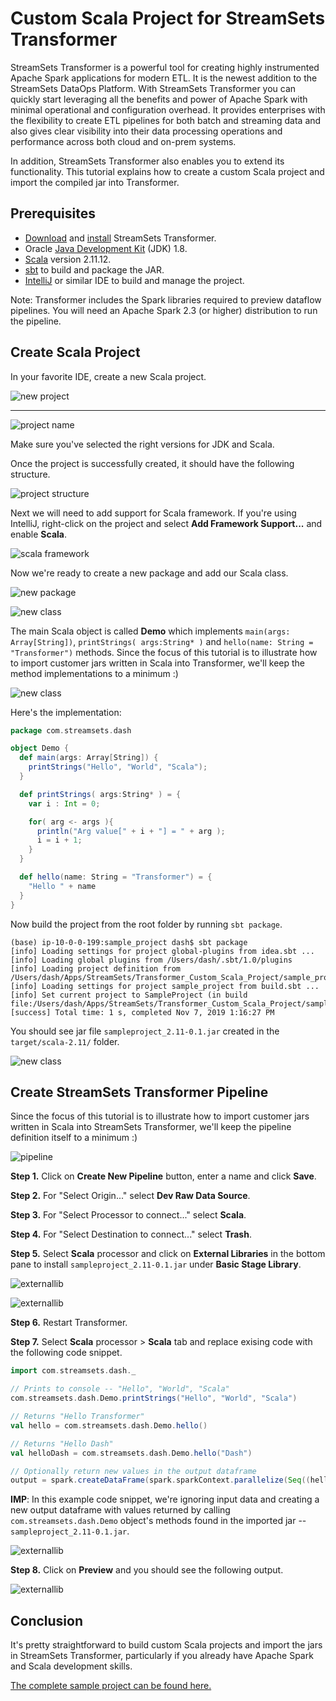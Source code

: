 Custom Scala Project for StreamSets Transformer
===============================================

StreamSets Transformer is a powerful tool for creating highly instrumented Apache Spark applications for modern ETL. It is the newest addition to the StreamSets DataOps Platform. With StreamSets Transformer you can quickly start leveraging all the benefits and power of Apache Spark with minimal operational and configuration overhead. It provides enterprises with the flexibility to create ETL pipelines for both batch and streaming data and also gives clear visibility into their data processing operations and performance across both cloud and on-prem systems.

In addition, StreamSets Transformer also enables you to extend its functionality. This tutorial explains how to create a custom Scala project and import the compiled jar into Transformer.

Prerequisites
-------------

* [Download](https://go.streamsets.com/transformer-registration.html) and [install](https://streamsets.com/documentation/controlhub/latest/help/transformer/Installation/Installing.html#concept_es1_hyw_dhb) StreamSets Transformer.
* Oracle [Java Development Kit](http://www.oracle.com/technetwork/java/javase/downloads/index.html) (JDK) 1.8.
* [Scala](https://www.scala-lang.org/download/) version 2.11.12.
* [sbt](https://www.scala-sbt.org/1.x/docs/) to build and package the JAR.
* [IntelliJ](https://www.jetbrains.com/idea/) or similar IDE to build and manage the project.

Note: Transformer includes the Spark libraries required to preview dataflow pipelines. You will need an Apache Spark 2.3 (or higher) distribution to run the pipeline.

Create Scala Project
--------------------

In your favorite IDE, create a new Scala project.

![new project](images/img1.png)

---

![project name](images/img2.png)

Make sure you've selected the right versions for JDK and Scala.

Once the project is successfully created, it should have the following structure.

![project structure](images/img3.png)

Next we will need to add support for Scala framework. If you're using IntelliJ, right-click on the project and select **Add Framework Support...** and enable **Scala**.

![scala framework](images/img4.png)

Now we're ready to create a new package and add our Scala class.

![new package](images/img5.png)

![new class](images/img6.png)

The main Scala object is called **Demo** which implements `main(args: Array[String])`, `printStrings( args:String* )` and `hello(name: String = "Transformer")` methods. Since the focus of this tutorial is to illustrate how to import customer jars written in Scala into Transformer, we'll keep the method implementations to a minimum :)

![new class](images/img7.png)

Here's the implementation:

```scala
package com.streamsets.dash

object Demo {
  def main(args: Array[String]) {
    printStrings("Hello", "World", "Scala");
  }

  def printStrings( args:String* ) = {
    var i : Int = 0;

    for( arg <- args ){
      println("Arg value[" + i + "] = " + arg );
      i = i + 1;
    }
  }

  def hello(name: String = "Transformer") = {
    "Hello " + name
  }
}
```

Now build the project from the root folder by running `sbt package`.

```
(base) ip-10-0-0-199:sample_project dash$ sbt package
[info] Loading settings for project global-plugins from idea.sbt ...
[info] Loading global plugins from /Users/dash/.sbt/1.0/plugins
[info] Loading project definition from /Users/dash/Apps/StreamSets/Transformer_Custom_Scala_Project/sample_project/project
[info] Loading settings for project sample_project from build.sbt ...
[info] Set current project to SampleProject (in build file:/Users/dash/Apps/StreamSets/Transformer_Custom_Scala_Project/sample_project/)
[success] Total time: 1 s, completed Nov 7, 2019 1:16:27 PM
```

You should see jar file `sampleproject_2.11-0.1.jar` created in the `target/scala-2.11/` folder.

![new class](images/img8.png)

Create StreamSets Transformer Pipeline
--------------------------------------

Since the focus of this tutorial is to illustrate how to import customer jars written in Scala into StreamSets Transformer, we'll keep the pipeline definition itself to a minimum :)

![pipeline](images/img9.png)

**Step 1.** Click on **Create New Pipeline** button, enter a name and click **Save**.

**Step 2.** For "Select Origin..." select **Dev Raw Data Source**.

**Step 3.** For "Select Processor to connect..." select **Scala**.

**Step 4.** For "Select Destination to connect..." select **Trash**.

**Step 5.** Select **Scala** processor and click on **External Libraries** in the bottom pane to install `sampleproject_2.11-0.1.jar` under **Basic Stage Library**.

![externallib](images/img10.png)

![externallib](images/img11.png)

**Step 6.** Restart Transformer.

**Step 7.** Select **Scala** processor > **Scala** tab and replace exising code with the following code snippet.

```scala
import com.streamsets.dash._

// Prints to console -- "Hello", "World", "Scala"
com.streamsets.dash.Demo.printStrings("Hello", "World", "Scala")

// Returns "Hello Transformer"
val hello = com.streamsets.dash.Demo.hello()

// Returns "Hello Dash"
val helloDash = com.streamsets.dash.Demo.hello("Dash")

// Optionally return new values in the output dataframe
output = spark.createDataFrame(spark.sparkContext.parallelize(Seq((hello,helloDash))))
```
**IMP**: In this example code snippet, we're ignoring input data and creating a new output dataframe with values returned by calling `com.streamsets.dash.Demo` object's methods found in the imported jar -- `sampleproject_2.11-0.1.jar`.

![externallib](images/img12.png)

**Step 8.** Click on **Preview** and you should see the following output.

![externallib](images/img13.png)

Conclusion
----------

It's pretty straightforward to build custom Scala projects and import the jars in StreamSets Transformer, particularly if you already have Apache Spark and Scala development skills.

[The complete sample project can be found here.](sample_project)
